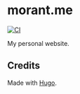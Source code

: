 # morant.me

[![CI](https://github.com/marc-mrt/morant.me/actions/workflows/main.yml/badge.svg)](https://github.com/marc-mrt/morant.me/actions/workflows/main.yml)

My personal website.

## Credits

Made with [Hugo](https://gohugo.io).
